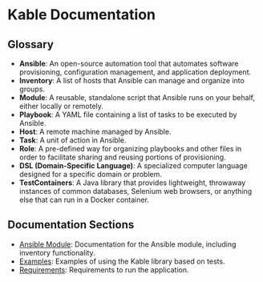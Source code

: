 # Kable Documentation

## Glossary

- **Ansible**: An open-source automation tool that automates software provisioning, configuration management, and application deployment.
- **Inventory**: A list of hosts that Ansible can manage and organize into groups.
- **Module**: A reusable, standalone script that Ansible runs on your behalf, either locally or remotely.
- **Playbook**: A YAML file containing a list of tasks to be executed by Ansible.
- **Host**: A remote machine managed by Ansible.
- **Task**: A unit of action in Ansible.
- **Role**: A pre-defined way for organizing playbooks and other files in order to facilitate sharing and reusing portions of provisioning.
- **DSL (Domain-Specific Language)**: A specialized computer language designed for a specific domain or problem.
- **TestContainers**: A Java library that provides lightweight, throwaway instances of common databases, Selenium web browsers, or anything else that can run in a Docker container.

## Documentation Sections

- [Ansible Module](ansible.md): Documentation for the Ansible module, including inventory functionality.
- [Examples](examples.md): Examples of using the Kable library based on tests.
- [Requirements](requirements.md): Requirements to run the application.